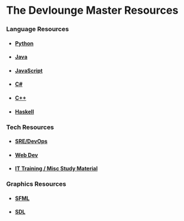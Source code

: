 # The Devlounge Master Resources

### Language Resources
* #### [Python](https://github.com/TheDevlounge/Public-Resources/blob/master/python.md)
* #### [Java](https://github.com/TheDevlounge/Public-Resources/blob/master/java.md)
* #### [JavaScript](https://github.com/TheDevlounge/Public-Resources/blob/master/javascript.md)
* #### [C#](https://github.com/TheDevlounge/Public-Resources/blob/master/csharp.md)
* #### [C++](https://github.com/TheDevlounge/Public-Resources/blob/master/cplusplus.md)
* #### [Haskell](https://github.com/TheDevlounge/Public-Resources/blob/master/haskell.md)

### Tech Resources
* #### [SRE/DevOps](https://github.com/TheDevlounge/Public-Resources/blob/master/sreanddevops.md)
* #### [Web Dev](https://github.com/TheDevlounge/Public-Resources/blob/master/web.md)
* #### [IT Training / Misc Study Material](https://github.com/TheDevlounge/Public-Resources/blob/master/study.md)

### Graphics Resources
* #### [SFML](https://github.com/TheDevlounge/Public-Resources/blob/master/SFML.md)
* #### [SDL](https://github.com/TheDevlounge/Public-Resources/blob/master/SDL.md)